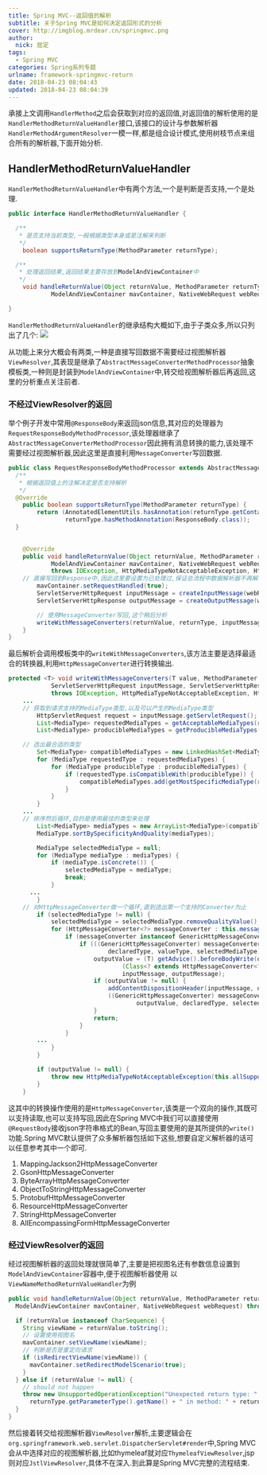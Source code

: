 ```yaml
---
title: Spring MVC--返回值的解析
subtitle: 关于Spring MVC是如何决定返回形式的分析
cover: http://imgblog.mrdear.cn/springmvc.png
author: 
  nick: 屈定
tags:
  - Spring MVC
categories: Spring系列专题
urlname: framework-springmvc-return
date: 2018-04-23 08:04:43
updated: 2018-04-23 08:04:39
---
```

承接上文调用`HandlerMethod`之后会获取到对应的返回值,对返回值的解析使用的是`HandlerMethodReturnValueHandler`接口,该接口的设计与参数解析器`HandlerMethodArgumentResolver`一模一样,都是组合设计模式,使用树枝节点来组合所有的解析器,下面开始分析.

## HandlerMethodReturnValueHandler
`HandlerMethodReturnValueHandler`中有两个方法,一个是判断是否支持,一个是处理.
```java
public interface HandlerMethodReturnValueHandler {

  /**
   * 是否支持当前类型,一般根据类型本身或是注解来判断
   */
	boolean supportsReturnType(MethodParameter returnType);

  /**
   * 处理返回结果,返回结果主要存放到ModelAndViewContainer中
   */
	void handleReturnValue(Object returnValue, MethodParameter returnType,
			ModelAndViewContainer mavContainer, NativeWebRequest webRequest) throws Exception;

}
```
`HandlerMethodReturnValueHandler`的继承结构大概如下,由于子类众多,所以只列出了几个:
![](http://imgblog.mrdear.cn/1523765027.png?imageMogr2/thumbnail/!100p)

从功能上来分大概会有两类,一种是直接写回数据不需要经过视图解析器`ViewResolver`,其表现是继承了`AbstractMessageConverterMethodProcessor`抽象模板类,一种则是封装到`ModelAndViewContainer`中,转交给视图解析器后再返回,这里的分析重点关注前者.

### 不经过ViewResolver的返回
举个例子开发中常用`@ResponseBody`来返回json信息,其对应的处理器为`RequestResponseBodyMethodProcessor`,该处理器继承了`AbstractMessageConverterMethodProcessor`因此拥有消息转换的能力,该处理不需要经过视图解析器,因此这里是直接利用`MessageConverter`写回数据.
```java
public class RequestResponseBodyMethodProcessor extends AbstractMessageConverterMethodProcessor {
  /**
   * 根据返回值上的注解决定是否支持解析
   */
  @Override
	public boolean supportsReturnType(MethodParameter returnType) {
		return (AnnotatedElementUtils.hasAnnotation(returnType.getContainingClass(), ResponseBody.class) ||
				returnType.hasMethodAnnotation(ResponseBody.class));
  }
  

	@Override
	public void handleReturnValue(Object returnValue, MethodParameter returnType,
			ModelAndViewContainer mavContainer, NativeWebRequest webRequest)
			throws IOException, HttpMediaTypeNotAcceptableException, HttpMessageNotWritableException {
    // 直接写回到Response中,因此这里要设置为已处理过,保证总流程中数据解析器不再解析
		mavContainer.setRequestHandled(true);
		ServletServerHttpRequest inputMessage = createInputMessage(webRequest);
		ServletServerHttpResponse outputMessage = createOutputMessage(webRequest);

		// 使用MessageConverter写回,这个稍后分析
		writeWithMessageConverters(returnValue, returnType, inputMessage, outputMessage);
	}
}
```
最后解析会调用模板类中的`writeWithMessageConverters`,该方法主要是选择最适合的转换器,利用`HttpMessageConverter`进行转换输出.
```java
protected <T> void writeWithMessageConverters(T value, MethodParameter returnType,
			ServletServerHttpRequest inputMessage, ServletServerHttpResponse outputMessage)
			throws IOException, HttpMediaTypeNotAcceptableException, HttpMessageNotWritableException {
    ...
    // 获取到请求支持的MediaType类型,以及可以产生的MediaType类型
		HttpServletRequest request = inputMessage.getServletRequest();
		List<MediaType> requestedMediaTypes = getAcceptableMediaTypes(request);
		List<MediaType> producibleMediaTypes = getProducibleMediaTypes(request, valueType, declaredType);

    // 选出最合适的类型
		Set<MediaType> compatibleMediaTypes = new LinkedHashSet<MediaType>();
		for (MediaType requestedType : requestedMediaTypes) {
			for (MediaType producibleType : producibleMediaTypes) {
				if (requestedType.isCompatibleWith(producibleType)) {
					compatibleMediaTypes.add(getMostSpecificMediaType(requestedType, producibleType));
				}
			}
		}
    ...
    // 排序然后循环,目的是使用最佳的类型来处理
		List<MediaType> mediaTypes = new ArrayList<MediaType>(compatibleMediaTypes);
		MediaType.sortBySpecificityAndQuality(mediaTypes);

		MediaType selectedMediaType = null;
		for (MediaType mediaType : mediaTypes) {
			if (mediaType.isConcrete()) {
				selectedMediaType = mediaType;
				break;
			}
      ...
		}
    // 对HttpMessageConverter做一个循环,直到选出第一个支持的Converter为止
		if (selectedMediaType != null) {
			selectedMediaType = selectedMediaType.removeQualityValue();
			for (HttpMessageConverter<?> messageConverter : this.messageConverters) {
				if (messageConverter instanceof GenericHttpMessageConverter) {
					if (((GenericHttpMessageConverter) messageConverter).canWrite(
							declaredType, valueType, selectedMediaType)) {
						outputValue = (T) getAdvice().beforeBodyWrite(outputValue, returnType, selectedMediaType,
								(Class<? extends HttpMessageConverter<?>>) messageConverter.getClass(),
								inputMessage, outputMessage);
						if (outputValue != null) {
							addContentDispositionHeader(inputMessage, outputMessage);
							((GenericHttpMessageConverter) messageConverter).write(
									outputValue, declaredType, selectedMediaType, outputMessage);
						}
						return;
					}
				}
        ...
			}
		}

		if (outputValue != null) {
			throw new HttpMediaTypeNotAcceptableException(this.allSupportedMediaTypes);
		}
	}
```
这其中的转换操作使用的是`HttpMessageConverter`,该类是一个双向的操作,其既可以支持读取,也可以支持写回,因此在Spring MVC中我们可以直接使用`@RequestBody`接收json字符串格式的Bean,写回主要使用的是其所提供的`write()`功能.Spring MVC默认提供了众多解析器包括如下这些,想要自定义解析器的话可以任意参考其中一个即可.
1. MappingJackson2HttpMessageConverter
2. GsonHttpMessageConverter
3. ByteArrayHttpMessageConverter
4. ObjectToStringHttpMessageConverter
5. ProtobufHttpMessageConverter
6. ResourceHttpMessageConverter
7. StringHttpMessageConverter
8. AllEncompassingFormHttpMessageConverter

### 经过ViewResolver的返回
经过视图解析器的返回处理就很简单了,主要是把视图名还有参数信息设置到`ModelAndViewContainer`容器中,便于视图解析器使用
以`ViewNameMethodReturnValueHandler`为例
```java
public void handleReturnValue(Object returnValue, MethodParameter returnType,
  ModelAndViewContainer mavContainer, NativeWebRequest webRequest) throws Exception {

  if (returnValue instanceof CharSequence) {
    String viewName = returnValue.toString();
    // 设置使用视图名
    mavContainer.setViewName(viewName);
    // 判断是否是重定向请求
    if (isRedirectViewName(viewName)) {
      mavContainer.setRedirectModelScenario(true);
    }
  } else if (returnValue != null) {
    // should not happen
    throw new UnsupportedOperationException("Unexpected return type: " +
      returnType.getParameterType().getName() + " in method: " + returnType.getMethod());
  }
}
```
然后接着转交给视图解析器`ViewResolver`解析,主要逻辑会在`org.springframework.web.servlet.DispatcherServlet#render`中,Spring MVC会从中选择对应的视图解析器,比如thymeleaf就对应`ThymeleafViewResolver`,jsp则对应`JstlViewResolver`,具体不在深入.到此算是Spring MVC完整的流程结束.

